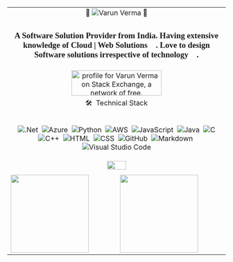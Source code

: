 


  <table align="center" border="0">
  <tr>
  <td align="center" colspan="2">
   👀 <img src="https://komarev.com/ghpvc/?username=vermavarun&label=Profile%20views&color=0e75b6&style=flat" alt="Varun Verma" /> 👀
    </td>

  </tr>
  
  <tr>
  <td colspan="2"><h3 align="center" style="font-family:comic sans">A Software Solution Provider from India. Having extensive knowledge of Cloud | Web Solutions 🚀. Love to design Software solutions irrespective of technology 🌟. </h3></td>
  </tr>
  
  <tr>
    <td colspan="2" border="0" align="center"><a align="center" href="https://stackexchange.com/users/2966471/varun-verma"><img src="https://stackexchange.com/users/flair/2966471.png" width="208" height="58" alt="profile for Varun Verma on Stack Exchange, a network of free, community-driven Q&amp;A sites" title="profile for Varun Verma on Stack Exchange, a network of free, community-driven Q&amp;A sites" /></a>
    </td>
</tr>


  <tr><td colspan="2" align="center"> 🛠 &nbsp;Technical Stack
    <br/>
    <br/>
    


![.Net](https://img.shields.io/badge/-.Net-05122A?style=flat&logo=.net)&nbsp;
![Azure](https://img.shields.io/badge/-Azure-05122A?style=flat&logo=Microsoft%20Azure)&nbsp;
![Python](https://img.shields.io/badge/-Python-05122A?style=flat&logo=python)&nbsp;
![AWS](https://img.shields.io/badge/-AWS-05122A?style=flat&logo=Amazon%20Aws)&nbsp;
![JavaScript](https://img.shields.io/badge/-JavaScript-05122A?style=flat&logo=javascript)&nbsp;
![Java](https://img.shields.io/badge/-Java-05122A?style=flat&logo=Java&logoColor=FFA518)&nbsp;
![C](https://img.shields.io/badge/-C-05122A?style=flat&logo=C&logoColor=A8B9CC)\
![C++](https://img.shields.io/badge/-C++-05122A?style=flat&logo=C%2B%2B&logoColor=00599C)&nbsp;
![HTML](https://img.shields.io/badge/-HTML-05122A?style=flat&logo=HTML5)&nbsp;
![CSS](https://img.shields.io/badge/-CSS-05122A?style=flat&logo=CSS3&logoColor=1572B6)&nbsp;
![GitHub](https://img.shields.io/badge/-GitHub-05122A?style=flat&logo=github)&nbsp;
![Markdown](https://img.shields.io/badge/-Markdown-05122A?style=flat&logo=markdown)&nbsp;
![Visual Studio Code](https://img.shields.io/badge/-Visual%20Studio%20Code-05122A?style=flat&logo=visual-studio-code&logoColor=007ACC)</td></tr>

  <tr><td colspan="2"   border="0" align="center"><img src="https://user-images.githubusercontent.com/8264476/227970242-2e5e4e92-a18d-485b-b823-e6a3166675ff.gif" width="30%" /></td></tr>

  <tr><td colspan="2" align="center" ⚙️ &nbsp;GitHub Analytics</td></tr>
  
  <tr><td><img height="180em" align="center" src="https://github-readme-stats-eight-theta.vercel.app/api?username=vermavarun&show_icons=true&theme=algolia&include_all_commits=true&count_private=true"/>
  </td>
  <td>
 <img height="180em" align="center" src="https://github-readme-stats-eight-theta.vercel.app/api/top-langs/?username=vermavarun&layout=compact&langs_count=20&theme=algolia"/>

  </td>
  </tr>
 </table>
